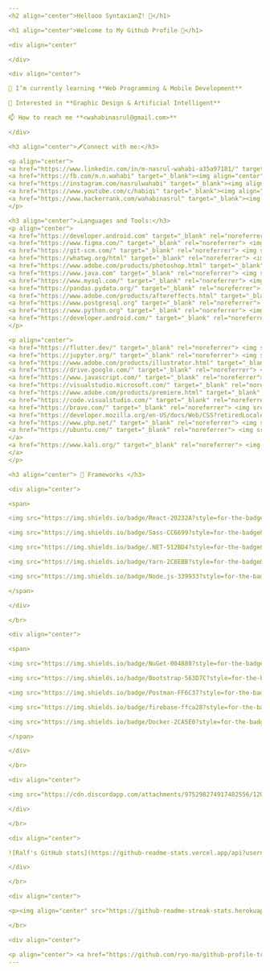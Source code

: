 ```yaml
---
<h2 align="center">Hellooo SyntaxianZ! 🤠</h1>

<h1 align="center">Welcome to My Github Profile 👋</h1>

<div align="center"

</div>

<div align="center">

🌱 I’m currently learning **Web Programming & Mobile Development**

💬 Interested in **Graphic Design & Artificial Intelligent**

📫 How to reach me **<wahabinasrul@gmail.com>**

</div>

<h3 align="center">🗡️Connect with me:</h3>

<p align="center">
<a href="https://www.linkedin.com/in/m-nasrul-wahabi-a35a97181/" target="_blank"><img align="center" src="https://raw.githubusercontent.com/rahuldkjain/github-profile-readme-generator/master/src/images/icons/Social/linked-in-alt.svg" alt="nasrul wahabi" height="30" width="40" /></a>
<a href="https://fb.com/m.n.wahabi" target="_blank"><img align="center" src="https://raw.githubusercontent.com/rahuldkjain/github-profile-readme-generator/master/src/images/icons/Social/facebook.svg" alt="m.n.wahabi" height="30" width="40" /></a>
<a href="https://instagram.com/nasrulwahabi" target="_blank"><img align="center" src="https://raw.githubusercontent.com/rahuldkjain/github-profile-readme-generator/master/src/images/icons/Social/instagram.svg" alt="nasrulwahabi" height="30" width="40" /></a>
<a href="https://www.youtube.com/c/habiqi" target="_blank"><img align="center" src="https://raw.githubusercontent.com/rahuldkjain/github-profile-readme-generator/master/src/images/icons/Social/youtube.svg" alt="habiqi" height="30" width="40" /></a>
<a href="https://www.hackerrank.com/wahabinasrul" target="_blank"><img align="center" src="https://raw.githubusercontent.com/rahuldkjain/github-profile-readme-generator/master/src/images/icons/Social/hackerrank.svg" alt="wahabinasrul" height="30" width="40" /></a>
</p>

<h3 align="center">☕Languages and Tools:</h3>
<p align="center">
<a href="https://developer.android.com" target="_blank" rel="noreferrer"> <img src="https://www.vectorlogo.zone/logos/android/android-official.svg" alt="android" width="40" height="40"/> </a>
<a href="https://www.figma.com/" target="_blank" rel="noreferrer"> <img src="https://www.vectorlogo.zone/logos/figma/figma-icon.svg" alt="figma" width="40" height="40"/> </a>
<a href="https://git-scm.com/" target="_blank" rel="noreferrer"> <img src="https://www.vectorlogo.zone/logos/git-scm/git-scm-icon.svg" alt="git" width="40" height="40"/> </a>
<a href="https://whatwg.org/html" target="_blank" rel="noreferrer"> <img src="https://raw.githubusercontent.com/devicons/devicon/master/icons/html5/html5-original-wordmark.svg" alt="html5" width="40" height="40"/> </a>
<a href="https://www.adobe.com/products/photoshop.html" target="_blank" rel="noreferrer"> <img src="https://upload.wikimedia.org/wikipedia/commons/2/20/Photoshop_CC_icon.png" alt="photoshop" width="40" height="40"/> </a>
<a href="https://www.java.com" target="_blank" rel="noreferrer"> <img src="https://raw.githubusercontent.com/devicons/devicon/master/icons/java/java-original.svg" alt="java" width="40" height="40"/> </a> <a href="https://www.linux.org/" target="_blank" rel="noreferrer"> <img src="https://raw.githubusercontent.com/devicons/devicon/master/icons/linux/linux-original.svg" alt="linux" width="40" height="40"/> </a>
<a href="https://www.mysql.com/" target="_blank" rel="noreferrer"> <img src="https://raw.githubusercontent.com/devicons/devicon/master/icons/mysql/mysql-original-wordmark.svg" alt="mysql" width="40" height="40"/> </a>
<a href="https://pandas.pydata.org/" target="_blank" rel="noreferrer"> <img src="https://raw.githubusercontent.com/devicons/devicon/2ae2a900d2f041da66e950e4d48052658d850630/icons/pandas/pandas-original.svg" alt="pandas" width="40" height="40"/> </a>
<a href="https://www.adobe.com/products/aftereffects.html" target="_blank" rel="noreferrer"> <img src="https://github.com/sibeux/Ngoding_Asix_SyntaxianZ/blob/MyProgram/Doc/Windows/AE.jpg" alt="premiere" width="40" height="40"/> </a>
<a href="https://www.postgresql.org" target="_blank" rel="noreferrer"> <img src="https://raw.githubusercontent.com/devicons/devicon/master/icons/postgresql/postgresql-original-wordmark.svg" alt="postgresql" width="40" height="40"/> </a>
<a href="https://www.python.org" target="_blank" rel="noreferrer"> <img src="https://raw.githubusercontent.com/devicons/devicon/master/icons/python/python-original.svg" alt="python" width="40" height="40"/> </a>
<a href="https://developer.android.com/" target="_blank" rel="noreferrer"> <img src="https://upload.wikimedia.org/wikipedia/commons/9/95/Android_Studio_Icon_3.6.svg" alt="android studio" width="40" height="40"/> </a>
</p>

<p align="center">
<a href="https://flutter.dev/" target="_blank" rel="noreferrer"> <img src="https://raw.githubusercontent.com/sibeux/license-sibeux/MyProgram/Anime_OST/file_type_flutter_icon_130599.png" alt="flutter" width="40" height="40"/> </a>
<a href="https://jupyter.org/" target="_blank" rel="noreferrer"> <img src="https://upload.wikimedia.org/wikipedia/commons/thumb/3/38/Jupyter_logo.svg/1200px-Jupyter_logo.svg.png" alt="gdrive" width="40" height="40"/> </a>
<a href="https://www.adobe.com/products/illustrator.html" target="_blank" rel="noreferrer"> <img src="https://www.vectorlogo.zone/logos/adobe_illustrator/adobe_illustrator-icon.svg" alt="adobe-illustrator" width="40" height="40"/> </a>
<a href="https://drive.google.com/" target="_blank" rel="noreferrer"> <img src="https://www.vectorlogo.zone/logos/google_drive/google_drive-icon.svg" alt="gdrive" width="40" height="40"/> </a>
<a href="https://www.javascript.com/" target="_blank" rel="noreferrer"> <img src="https://saskyong.files.wordpress.com/2016/03/logo_javascript.png" alt="gdrive" width="40" height="40"/> </a>
<a href="https://visualstudio.microsoft.com/" target="_blank" rel="noreferrer"> <img src="https://upload.wikimedia.org/wikipedia/commons/thumb/5/59/Visual_Studio_Icon_2019.svg/800px-Visual_Studio_Icon_2019.svg.png" alt="" width="40" height="40"/> </a>
<a href="https://www.adobe.com/products/premiere.html" target="_blank" rel="noreferrer"> <img src="https://github.com/sibeux/Ngoding_Asix_SyntaxianZ/blob/MyProgram/Doc/Windows/PR.jpg" alt="premiere" width="40" height="40"/> </a>
<a href="https://code.visualstudio.com/" target="_blank" rel="noreferrer"> <img src="https://www.vectorlogo.zone/logos/visualstudio_code/visualstudio_code-icon.svg" alt="mi" width="40" height="40"/> </a>
<a href="https://brave.com/" target="_blank" rel="noreferrer"> <img src="https://www.vectorlogo.zone/logos/brave/brave-icon.svg" alt="mi" width="40" height="40"/> </a>
<a href="https://developer.mozilla.org/en-US/docs/Web/CSS?retiredLocale=id" target="_blank" rel="noreferrer"> <img src="https://www.vectorlogo.zone/logos/w3_css/w3_css-icon.svg" alt="mi" width="40" height="40"/> </a>
<a href="https://www.php.net/" target="_blank" rel="noreferrer"> <img src="https://www.vectorlogo.zone/logos/php/php-icon.svg" alt="mi" width="40" height="40"/> </a>
<a href="https://ubuntu.com/" target="_blank" rel="noreferrer"> <img src="https://www.vectorlogo.zone/logos/ubuntu/ubuntu-icon.svg" alt="mi" width="40" height="40"/>
</a>
<a href="https://www.kali.org/" target="_blank" rel="noreferrer"> <img src="https://seeklogo.com/images/K/kali-linux-logo-5A3B1D1555-seeklogo.com.png" alt="mi" width="40" height="40"/>
</a>
</p>

<h3 align="center"> 🚀 Frameworks </h3>

<div align="center">

<span>

<img src="https://img.shields.io/badge/React-20232A?style=for-the-badge&logo=react&logoColor=61DAFB"/>

<img src="https://img.shields.io/badge/Sass-CC6699?style=for-the-badge&logo=sass&logoColor=white"/>

<img src="https://img.shields.io/badge/.NET-512BD4?style=for-the-badge&logo=dotnet&logoColor=white"/>

<img src="https://img.shields.io/badge/Yarn-2C8EBB?style=for-the-badge&logo=yarn&logoColor=white"/>

<img src="https://img.shields.io/badge/Node.js-339933?style=for-the-badge&logo=nodedotjs&logoColor=white"/>

</span>

</div>

</br>

<div align="center">

<span>

<img src="https://img.shields.io/badge/NuGet-004880?style=for-the-badge&logo=nuget&logoColor=white"/>

<img src="https://img.shields.io/badge/Bootstrap-563D7C?style=for-the-badge&logo=bootstrap&logoColor=white"/>

<img src="https://img.shields.io/badge/Postman-FF6C37?style=for-the-badge&logo=Postman&logoColor=white"/>

<img src="https://img.shields.io/badge/firebase-ffca28?style=for-the-badge&logo=firebase&logoColor=black"/>

<img src="https://img.shields.io/badge/Docker-2CA5E0?style=for-the-badge&logo=docker&logoColor=white"/>

</span>

</div>

</br>

<div align="center">

<img src="https://cdn.discordapp.com/attachments/975298274917482556/1202604533977583636/snake.svg?ex=65ce0fc0&is=65bb9ac0&hm=6e98407f3ee9ce7bc97563d742f8017209f2b6ac6bbc42113f0561ff2e163af1&" alt="Snake animation" />

</div>

</br>

<div align="center">

![Ralf's GitHub stats](https://github-readme-stats.vercel.app/api?username=sibeux&show_icons=true&theme=tokyonight)

</div>

</br>

<div align="center">

<p><img align="center" src="https://github-readme-streak-stats.herokuapp.com/?user=sibeux&show_icons=true&theme=tokyonight" alt="sibeux" /></p>

</br>

<div align="center">

<p align="center"> <a href="https://github.com/ryo-ma/github-profile-trophy"><img src="https://github-profile-trophy.vercel.app/?username=sibeux&show_icons=true&theme=tokyonight" alt="sibeux" /></a> </p>
---
```

